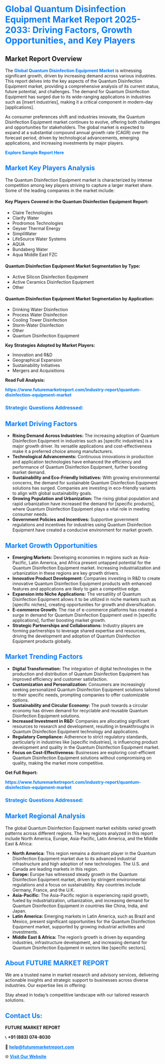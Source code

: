 <h1 style="color: #007BFF;">Global Quantum Disinfection Equipment Market Report 2025-2033: Driving Factors, Growth Opportunities, and Key Players</h1>

<section id="overview">
<h2>Market Report Overview</h2>
<p>The <a href="https://www.futuremarketreport.com/industry-report/quantum-disinfection-equipment-market" style="color: #007BFF; text-decoration: none;"><strong>Global Quantum Disinfection Equipment Market</strong></a> is witnessing significant growth, driven by increasing demand across various industries. This report delves into the key aspects of the Quantum Disinfection Equipment market, providing a comprehensive analysis of its current status, future potential, and challenges. The demand for Quantum Disinfection Equipment has surged due to its wide-ranging applications in industries such as [insert industries], making it a critical component in modern-day [applications].</p>
<p>As consumer preferences shift and industries innovate, the Quantum Disinfection Equipment market continues to evolve, offering both challenges and opportunities for stakeholders. The global market is expected to expand at a substantial compound annual growth rate (CAGR) over the forecast period, driven by technological advancements, emerging applications, and increasing investments by major players.</p>
</section>

<section id="overview">
<p><a href="https://www.futuremarketreport.com/request-sample/reportId=128057" style="color: #007BFF; text-decoration: none;"><strong>Explore Sample Report Here</strong></a></p>
</section>

<section id="key-players">
<h2 style="color: #007BFF;">Market Key Players Analysis</h2>
<p>The Quantum Disinfection Equipment market is characterized by intense competition among key players striving to capture a larger market share. Some of the leading companies in the market include:</p>
<h4>Key Players Covered in the Quantum Disinfection Equipment Report:</h4>
<ul><li>Claire Technologies</li><li>Clarify Water</li><li>Prodromos Technologies</li><li>Geyser Thermal Energy</li><li>SimpliWater</li><li>LifeSource Water Systems</li><li>AQUA</li><li>Bundaberg Water</li><li>Aqua Middle East FZC</li></ul>
<h4>Quantum Disinfection Equipment Market Segmentation by Type:</h4>
<ul><li>Active Silicon Disinfection Equipment</li><li>Active Ceramics Disinfection Equipment</li><li>Other</li></ul>

<h4>Quantum Disinfection Equipment Market Segmentation by Application:</h4>
<ul><li>Drinking Water Disinfection</li><li>Process Water Disinfection</li><li>Cooling Tower Disinfection</li><li>Storm-Water Disinfection</li><li>Other</li><li>Quantum Disinfection Equipment</li></ul>
<p><strong>Key Strategies Adopted by Market Players:</strong></p>
<ul>
<li>Innovation and R&D</li>
<li>Geographical Expansion</li>
<li>Sustainability Initiatives</li>
<li>Mergers and Acquisitions</li>
</ul>
</section>

<section>
<p><strong>Read Full Analysis: </strong></p><a href="https://www.futuremarketreport.com/industry-report/quantum-disinfection-equipment-market" style="color: #007BFF; text-decoration: none;"><strong>https://www.futuremarketreport.com/industry-report/quantum-disinfection-equipment-market</strong></a>
<h3 style="color: #007BFF;">Strategic Questions Addressed:</h3>
</section>

<section id="driving-factors">
<h2 style="color: #007BFF;">Market Driving Factors</h2>
<ul>
<li><strong>Rising Demand Across Industries:</strong> The increasing adoption of Quantum Disinfection Equipment in industries such as [specific industries] is a major growth driver. Its versatile applications and cost-effectiveness make it a preferred choice among manufacturers.</li>
<li><strong>Technological Advancements:</strong> Continuous innovations in production and application technologies have enhanced the efficiency and performance of Quantum Disinfection Equipment, further boosting market demand.</li>
<li><strong>Sustainability and Eco-Friendly Initiatives:</strong> With growing environmental concerns, the demand for sustainable Quantum Disinfection Equipment solutions has surged. Companies are investing in eco-friendly variants to align with global sustainability goals.</li>
<li><strong>Growing Population and Urbanization:</strong> The rising global population and rapid urbanization have increased the demand for [specific products], where Quantum Disinfection Equipment plays a vital role in meeting consumer needs.</li>
<li><strong>Government Policies and Incentives:</strong> Supportive government regulations and incentives for industries using Quantum Disinfection Equipment have created a conducive environment for market growth.</li>
</ul>
</section>

<section id="growth-opportunities">
<h2 style="color: #007BFF;">Market Growth Opportunities</h2>
<ul>
<li><strong>Emerging Markets:</strong> Developing economies in regions such as Asia-Pacific, Latin America, and Africa present untapped potential for the Quantum Disinfection Equipment market. Increasing industrialization and urbanization in these regions are key growth drivers.</li>
<li><strong>Innovative Product Development:</strong> Companies investing in R&D to create innovative Quantum Disinfection Equipment products with enhanced features and applications are likely to gain a competitive edge.</li>
<li><strong>Expansion into Niche Applications:</strong> The versatility of Quantum Disinfection Equipment allows it to be utilized in niche markets such as [specific niches], creating opportunities for growth and diversification.</li>
<li><strong>E-commerce Growth:</strong> The rise of e-commerce platforms has created a surge in demand for Quantum Disinfection Equipment used in [specific applications], further boosting market growth.</li>
<li><strong>Strategic Partnerships and Collaborations:</strong> Industry players are forming partnerships to leverage shared expertise and resources, driving the development and adoption of Quantum Disinfection Equipment products globally.</li>
</ul>
</section>

<section id="trending-factors">
<h2 style="color: #007BFF;">Market Trending Factors</h2>
<ul>
<li><strong>Digital Transformation:</strong> The integration of digital technologies in the production and distribution of Quantum Disinfection Equipment has improved efficiency and customer satisfaction.</li>
<li><strong>Customization and Personalization:</strong> Consumers are increasingly seeking personalized Quantum Disinfection Equipment solutions tailored to their specific needs, prompting companies to offer customizable options.</li>
<li><strong>Sustainability and Circular Economy:</strong> The push towards a circular economy has driven demand for recyclable and reusable Quantum Disinfection Equipment solutions.</li>
<li><strong>Increased Investment in R&D:</strong> Companies are allocating significant resources to research and development, resulting in breakthroughs in Quantum Disinfection Equipment technology and applications.</li>
<li><strong>Regulatory Compliance:</strong> Adherence to strict regulatory standards, particularly in industries like [specific industries], is influencing product development and quality in the Quantum Disinfection Equipment market.</li>
<li><strong>Focus on Cost-Effectiveness:</strong> Businesses are exploring cost-efficient Quantum Disinfection Equipment solutions without compromising on quality, making the market more competitive.</li>
</ul>
</section>

<section>
<p><strong>Get Full Report: </strong></p><a href="https://www.futuremarketreport.com/industry-report/quantum-disinfection-equipment-market" style="color: #007BFF; text-decoration: none;"><strong>https://www.futuremarketreport.com/industry-report/quantum-disinfection-equipment-market</strong></a>
<h3 style="color: #007BFF;">Strategic Questions Addressed:</h3>
</section>


<section id="regional-analysis">
<h2 style="color: #007BFF;">Market Regional Analysis</h2>
<p>The global Quantum Disinfection Equipment market exhibits varied growth patterns across different regions. The key regions analyzed in this report include North America, Europe, Asia-Pacific, Latin America, and the Middle East & Africa:</p>
<ul>
<li><strong>North America:</strong> This region remains a dominant player in the Quantum Disinfection Equipment market due to its advanced industrial infrastructure and high adoption of new technologies. The U.S. and Canada are leading markets in this region.</li>
<li><strong>Europe:</strong> Europe has witnessed steady growth in the Quantum Disinfection Equipment market, driven by stringent environmental regulations and a focus on sustainability. Key countries include Germany, France, and the U.K.</li>
<li><strong>Asia-Pacific:</strong> The Asia-Pacific region is experiencing rapid growth, fueled by industrialization, urbanization, and increasing demand for Quantum Disinfection Equipment in countries like China, India, and Japan.</li>
<li><strong>Latin America:</strong> Emerging markets in Latin America, such as Brazil and Mexico, present significant opportunities for the Quantum Disinfection Equipment market, supported by growing industrial activities and investments.</li>
<li><strong>Middle East & Africa:</strong> The region’s growth is driven by expanding industries, infrastructure development, and increasing demand for Quantum Disinfection Equipment in sectors like [specific sectors].</li>
</ul>
</section>

<footer>
<h2 style="color: #007BFF;">About FUTURE MARKET REPORT</h2>
<p>We are a trusted name in market research and advisory services, delivering actionable insights and strategic support to businesses across diverse industries. Our expertise lies in offering:</p>

<p>Stay ahead in today’s competitive landscape with our tailored research solutions.</p>

<h2 style="color: #007BFF;">Contact Us:</h2>
<p><strong>FUTURE MARKET REPORT</strong></p>
<p>📞 <strong>+91 (883) 074-8030</strong></p>
<p>📧 <strong><a href="mailto:help@futuremarketreport.com" style="color: #007BFF;">help@futuremarketreport.com</a></strong></p>
<p>🌐 <strong><a href="https://www.futuremarketreport.com/" style="color: #007BFF;">Visit Our Website</a></strong></p>
</footer>